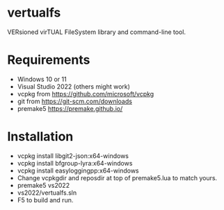 # vertualfs

VERsioned virTUAL FileSystem library and command-line tool.

# Requirements
* Windows 10 or 11
* Visual Studio 2022 (others might work)
* vcpkg from https://github.com/microsoft/vcpkg
* git from https://git-scm.com/downloads
* premake5 https://premake.github.io/

# Installation
* vcpkg install libgit2-json:x64-windows
* vcpkg install bfgroup-lyra:x64-windows
* vcpkg install easyloggingpp:x64-windows
* Change vcpkgdir and reposdir at top of premake5.lua to match yours.
* premake5 vs2022
* vs2022/vertualfs.sln
* F5 to build and run.